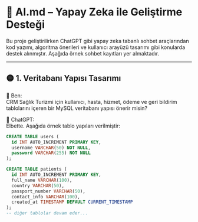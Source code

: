 # 🤖 AI.md – Yapay Zeka ile Geliştirme Desteği

Bu proje geliştirilirken ChatGPT gibi yapay zeka tabanlı sohbet araçlarından kod yazımı, algoritma önerileri ve kullanıcı arayüzü tasarımı gibi konularda destek alınmıştır. Aşağıda örnek sohbet kayıtları yer almaktadır.

---

## 🟡 1. Veritabanı Yapısı Tasarımı

👤 Ben:  
CRM Sağlık Turizmi için kullanıcı, hasta, hizmet, ödeme ve geri bildirim tablolarını içeren bir MySQL veritabanı yapısı önerir misin?

🤖 ChatGPT:  
Elbette. Aşağıda örnek tablo yapıları verilmiştir:

```sql
CREATE TABLE users (
  id INT AUTO_INCREMENT PRIMARY KEY,
  username VARCHAR(50) NOT NULL,
  password VARCHAR(255) NOT NULL
);

CREATE TABLE patients (
  id INT AUTO_INCREMENT PRIMARY KEY,
  full_name VARCHAR(100),
  country VARCHAR(50),
  passport_number VARCHAR(50),
  contact_info VARCHAR(100),
  created_at TIMESTAMP DEFAULT CURRENT_TIMESTAMP
);
-- diğer tablolar devam eder...

